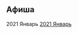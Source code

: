 ## Афиша

2021 Январь [2021 Январь](https://drive.google.com/file/d/144wCyElrUvEryYME_d2GAKB6AhiwYidU/preview)
